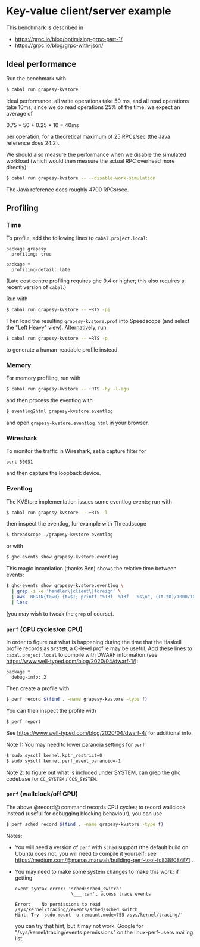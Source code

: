 # Key-value client/server example

This benchmark is described in

* <https://grpc.io/blog/optimizing-grpc-part-1/>
* <https://grpc.io/blog/grpc-with-json/>

## Ideal performance

Run the benchmark with

```bash
$ cabal run grapesy-kvstore
```

Ideal performance: all write operations take 50 ms, and all read operations take
10ms; since we do read operations 25% of the time, we expect an average of

0.75 * 50 + 0.25 * 10 = 40ms

per operation, for a theoretical maximum of 25 RPCs/sec (the Java reference does
24.2).

We should also measure the performance when we disable the simulated workload
(which would then measure the actual RPC overhead more directly):

```bash
$ cabal run grapesy-kvstore -- --disable-work-simulation
```

The Java reference does roughly 4700 RPCs/sec.

## Profiling

### Time

To profile, add the following lines to `cabal.project.local`:

```
package grapesy
  profiling: true

package *
  profiling-detail: late
```

(Late cost centre profiling requires ghc 9.4 or higher; this also requires a
recent version of `cabal`.)

Run with

```bash
$ cabal run grapesy-kvstore -- +RTS -pj
```

Then load the resulting `grapesy-kvstore.prof` into Speedscope (and select
the "Left Heavy" view). Alternatively, run

```bash
$ cabal run grapesy-kvstore -- +RTS -p
```

to generate a human-readable profile instead.

### Memory

For memory profiling, run with

```bash
$ cabal run grapesy-kvstore -- +RTS -hy -l-agu
```

and then process the eventlog with

```bash
$ eventlog2html grapesy-kvstore.eventlog
```

and open `grapesy-kvstore.eventlog.html` in your browser.

### Wireshark

To monitor the traffic in Wireshark, set a capture filter for

```
port 50051
```

and then capture the loopback device.

### Eventlog

The KVStore implementation issues some eventlog events; run with

```bash
$ cabal run grapesy-kvstore -- +RTS -l
```

then inspect the eventlog, for example with Threadscope

```bash
$ threadscope ./grapesy-kvstore.eventlog
```

or with

```bash
$ ghc-events show grapesy-kvstore.eventlog
```

This magic incantiation (thanks Ben) shows the relative time between events:

```bash
$ ghc-events show grapesy-kvstore.eventlog \
  | grep -i -e 'handler\|client\|foreign' \
  | awk 'BEGIN{t0=0} {t=$1; printf "%13f  %13f   %s\n", ((t-t0)/1000/1000), (t/1000/1000), $0; t0=t; }' \
  | less
 ```

(you may wish to tweak the `grep` of course).

### `perf` (CPU cycles/on CPU)

In order to figure out what is happening during the time that the Haskell
profile records as `SYSTEM`, a C-level profile may be useful. Add these lines
to `cabal.project.local` to compile with DWARF information (see
https://www.well-typed.com/blog/2020/04/dwarf-1/):

```
package *
  debug-info: 2
```

Then create a profile with

```bash
$ perf record $(find . -name grapesy-kvstore -type f)
```

You can then inspect the profile with

```bash
$ perf report
```

See https://www.well-typed.com/blog/2020/04/dwarf-4/ for additional info.

Note 1: You may need to lower paranoia settings for `perf`

```bash
$ sudo sysctl kernel.kptr_restrict=0
$ sudo sysctl kernel.perf_event_paranoid=-1
```

Note 2: to figure out what is included under SYSTEM, can grep the ghc
codebase for `CC_SYSTEM` / `CCS_SYSTEM`.

### `perf` (wallclock/off CPU)

The above @record@ command records CPU cycles; to record wallclock instead
(useful for debugging blocking behaviour), you can use

```bash
$ perf sched record $(find . -name grapesy-kvstore -type f)
```

Notes:

* You will need a version of `perf` with `sched` support (the default build on
  Ubuntu does not; you will need to compile it yourself; see
  https://medium.com/@manas.marwah/building-perf-tool-fc838f084f71 .

* You may need to make some system changes to make this work; if getting

  ```
  event syntax error: 'sched:sched_switch'
                       \___ can't access trace events

  Error:	No permissions to read /sys/kernel/tracing//events/sched/sched_switch
  Hint:	Try 'sudo mount -o remount,mode=755 /sys/kernel/tracing/'
  ```

  you can try that hint, but it may not work. Google for
  "/sys/kernel/tracing/events permissions" on the linux-perf-users mailing list.
